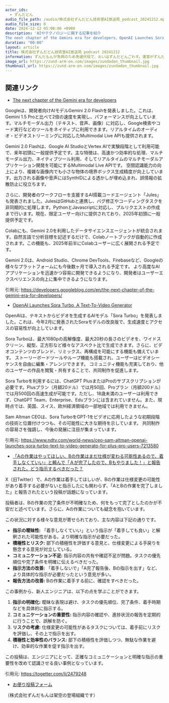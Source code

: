 ```yaml
---
actor_ids:
  - ずんだどん
audio_file_path: /audio/株式会社ずんだどん技術室AI放送局_podcast_20241212.mp3
audio_file_size: 0
date: 2024-12-12 05:00:00 +0900
description: 'AIやテクノロジーに関する記事を紹介  
The next chapter of the Gemini era for developers、OpenAI Launches Sora Turbo, A Text-To-Video Generator、「Aの作業はやってほしい、Bの作業はまだ仕様が変わる可能性あるので、着手しなくていい」と頼んで「Ａが完了したので、Bもやりました！」と報告された。どう指示するべきだった？'
duration: "00:00"
layout: article
title: 株式会社ずんだどん技術室AI放送局 podcast 20241212
information: ずんだもんが急病のため急遽代役で、おいはずんだどんごわす。運営がずんだどんを１日だけで終わりにするのはもったいないと思ってるとか、お手紙がこなさすぎてずんだもんが精神的に病んだとかではないでごわす。
image_url: https://zund-arm-on.com/images/zundadon_thumbnail.jpg
thumbnail_url: https://zund-arm-on.com/images/zundadon_thumbnail.jpg
---
```


## 関連リンク


- [The next chapter of the Gemini era for developers](https://developers.googleblog.com/en/the-next-chapter-of-the-gemini-era-for-developers/)  



Googleは、開発者向けAIモデルGemini 2.0 Flashを発表しました。これは、Gemini 1.5 Proと比べて2倍の速度を実現し、パフォーマンスが向上しています。マルチモーダル出力（テキスト、音声、画像）に対応し、Google検索やコード実行などのツールをネイティブに利用できます。リアルタイムのオーディオ・ビデオストリーミングに対応したMultimodal Live APIも提供されます。

Gemini 2.0 Flashは、Google AI StudioとVertex AIで実験段階として利用可能で、来年初頭に一般提供予定です。主な特徴は、高速かつ効率的な処理、マルチモーダル出力、ネイティブツール利用、そしてリアルタイムのマルチモーダルアプリケーション開発を可能にするMultimodal Live APIです。  空間認識能力の向上により、複雑な画像内でも小さな物体の境界ボックス生成精度が向上しています。出力される画像や音声にはSynthIDによる透かしが埋め込まれ、誤情報の拡散防止に役立ちます。

さらに、開発者のワークフローを支援するAI搭載コードエージェント「Jules」も発表されました。JulesはGitHubと連携し、バグ修正やコーディングタスクを非同期的に処理します。PythonとJavascriptに対応し、プルリクエストの作成まで行います。現在、限定ユーザー向けに提供されており、2025年初頭に一般提供予定です。

Colabにも、Gemini 2.0を利用したデータサイエンスエージェントが統合されます。自然言語で分析目標を記述するだけで、Colabノートブックが自動的に作成されます。この機能も、2025年前半にColabユーザーに広く展開される予定です。

Gemini 2.0は、Android Studio、Chrome DevTools、Firebaseなど、Googleの様々なプラットフォームにも今後数ヶ月で導入される予定です。  より高度なAIアプリケーションを迅速かつ容易に開発できるようになり、開発者はユーザーエクスペリエンスの向上に集中できるようになります。


引用元: https://developers.googleblog.com/en/the-next-chapter-of-the-gemini-era-for-developers/


- [OpenAI Launches Sora Turbo, A Text-To-Video Generator](https://www.ndtv.com/world-news/ceo-sam-altman-openai-launches-sora-turbo-text-to-video-generato-for-plus-pro-users-7213580)  


OpenAIは、テキストからビデオを生成するAIモデル「Sora Turbo」を発表しました。これは、今年2月に発表されたSoraモデルの改良版で、生成速度とアクセスの容易性が向上しています。

Sora Turboは、最大1080pの高解像度、最大20秒の長さのビデオを、ワイドスクリーン、縦型、正方形など様々なアスペクト比で生成できます。さらに、ビデオコンテンツのブレンド、リミックス、再構成を可能にする機能も備えています。 ストーリーボードツールやループ機能も搭載され、ユーザーはビデオシーケンスを自由に編集・アレンジできます。  コミュニティ機能も充実しており、他のユーザーの作品を閲覧・共有することで、共同制作を促進します。

Sora Turboを利用するには、ChatGPT PlusまたはProのサブスクリプションが必要です。Plusプラン（月額20ドル）では月50回、Proプラン（月額200ドル）では月500回の高速生成が可能です。ただし、18歳未満のユーザーは利用できず、ChatGPT Team、Enterprise、Eduプランには含まれていません。また、現時点では、英国、スイス、欧州経済領域の一部地域では利用できません。


Sam Altman CEOは、Sora TurboをGPT-1をビデオに応用したような初期段階の技術と位置付けつつも、その可能性に大きな期待を示しています。  共同制作の容易さを強調し、今後の発展に注目が集まっています。


引用元: https://www.ndtv.com/world-news/ceo-sam-altman-openai-launches-sora-turbo-text-to-video-generato-for-plus-pro-users-7213580


- [「Aの作業はやってほしい、Bの作業はまだ仕様が変わる可能性あるので、着手しなくていい」と頼んで「Ａが完了したので、Bもやりました！」と報告された。どう指示するべきだった？](https://togetter.com/li/2479248)  



X（旧Twitter）で、Aの作業は着手してほしいが、Bの作業は仕様変更の可能性があり着手する必要がないと指示したにも関わらず、「AとBの作業を完了しました」と報告されたという投稿が話題になっています。

投稿者は、Bの作業の完了条件が不明確なため、何をもって完了としたのかが不安だと述べています。さらに、Aの作業についても疑念を抱いています。

この状況に対する様々な意見が寄せられており、主な内容は下記の通りです。

* **指示の曖昧性:** 「着手しなくていい」という指示が「着手しても良い」と解釈された可能性がある。より明確な指示が必要だった。
* **積極性とリスク:**  部下の積極性を評価する意見と、仕様変更による手戻りを懸念する意見が対立している。
* **コミュニケーション不足:**  指示内容の共有や確認不足が問題。タスクの優先順位や完了条件を明確に伝えるべきだった。
* **指示方法の改善:** 「着手しないで」「A完了報告後、Bの指示を出す」など、より具体的な指示が必要だったという意見が多い。
* **報告方法の改善:**  Bの作業に着手する前に、確認をすべきだった。

この事例から、新人エンジニアは、以下の点を学ぶことができます。

1. **指示の明確化:**  曖昧な表現は避け、タスクの優先順位、完了条件、着手時期などを具体的に指示する。
2. **コミュニケーションの重要性:**  指示内容の確認や、進捗状況の報告を定期的に行うことで、誤解を防ぐ。
3. **リスクの考慮:**  仕様変更の可能性があるタスクについては、着手前にリスクを評価し、その上で指示を出す。
4. **積極性と効率性のバランス:** 部下の積極性を評価しつつ、無駄な作業を避け、効率的な作業を促す指示を出す。

この投稿は、エンジニアにとって、正確なコミュニケーションと明確な指示の重要性を改めて認識させる良い事例となっています。


引用元: https://togetter.com/li/2479248



- [お便り投稿フォーム](https://forms.gle/ffg4JTfqdiqK62qf9)

（株式会社ずんだもんは架空の登場組織です）

